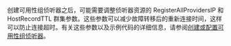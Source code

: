 创建可用性组侦听器之后，可能需要调整侦听器资源的 RegisterAllProvidersIP 和 HostRecordTTL 群集参数。这些参数可以减少故障转移后的重新连接时间，这样可以防止连接超时。有关这些参数以及示例代码的详细信息，请参阅[创建或配置可用性组侦听器](https://msdn.microsoft.com/zh-cn/library/hh213080.aspx#MultiSubnetFailover)。

<!---HONumber=70-->